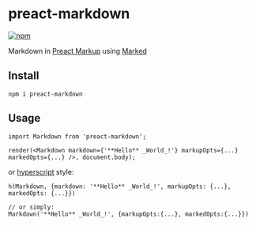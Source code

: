 # preact-markdown

[![npm](http://img.shields.io/npm/v/preact-markdown.svg)](https://www.npmjs.com/package/preact-markdown)

Markdown in [Preact Markup] using [Marked]

[Marked]: https://github.com/chjj/marked
[Preact Markup]: https://github.com/developit/preact-markup
[hyperscript]: https://github.com/queckezz/preact-hyperscript

## Install

```
npm i preact-markdown
```

## Usage

```
import Markdown from 'preact-markdown';

render(<Markdown markdown={'**Hello** _World_!'} markupOpts={...} markedOpts={...} />, document.body);
```

or [hyperscript] style:

```
h(Markdown, {markdown: '**Hello** _World_!', markupOpts: {...}, markedOpts: {...}})

// or simply:
Markdown('**Hello** _World_!', {markupOpts:{...}, markedOpts:{...}})

```
